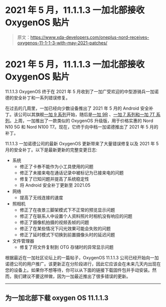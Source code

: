 # 2021 年 5 月，11.1.1.3 一加北部接收 OxygenOS 贴片

> 原文：<https://www.xda-developers.com/oneplus-nord-receives-oxygenos-11-1-1-3-with-may-2021-patches/>

# 2021 年 5 月，11.1.1.3 一加北部接收 OxygenOS 贴片

11.1.1.3 OxygenOS 终于在 2021 年 5 月收到了一加广受欢迎的中型游骑兵一加诺德的安全补丁和一系列错误修复。

在过去的几周里，一加已经向少数设备推出了 2021 年 5 月的 Android 安全补丁。该公司以其旗舰[一加 9 系列](https://www.xda-developers.com/oneplus-9/)开始，随后是[一加 9R](https://www.xda-developers.com/oneplus-9r-may-2021-patches-update/) 、[一加 7 系列和一加 7T 系列](https://www.xda-developers.com/oneplus-7-7t-oxygenos-may-2021-patches/)。上周，一加推出了一款类似的 OxygenOS 升级版，用于价格实惠的 Nord N10 5G 和 Nord N100 T7。现在，它终于向中档一加诺德推出了 2021 年 5 月的补丁。

11.1.1.3 一加诺德公司的最新 OxygenOS 更新带来了大量错误修复以及 2021 年 5 月的安全补丁。以下是最新更新的完整变更日志:

*   系统
    *   修正了卡券不能作为小工具使用的问题
    *   修正了未接来电在通话记录中被标记为已接来电的问题
    *   修复了已知问题并提高了系统稳定性
    *   将 Android 安全补丁更新至 2021.05
*   网络
    *   提高了无线连接的速度
*   照相机
    *   修正了在夜景三脚架模式下不正常的预览显示问题
    *   修正了在联系人中设置个人资料照片时相机没有响应的问题
    *   修正了摄像机拍摄的视频丢帧的问题
    *   修正了在某些情况下闪光效果可能会失败的问题
    *   修正了延时模式下切换到前置摄像头时的延迟问题
*   文件管理器
    *   修复了将文件复制到 OTG 存储时的异常显示问题

根据最近在一加社区论坛上的一篇帖子，OxygenOS 11.1.1.3 公司已经开始向一加诺德公司的用户推广。该更新正在分阶段进行，因此它应该会在未来几天内出现在您的设备上。如果你不想等待，你可以从下面的链接下载固件包并手动安装。然而，我们建议不要这样做，因为一加最近推出了很多错误的更新。

* * *

## 为一加北部下载 oxygen OS 11.1.1.3